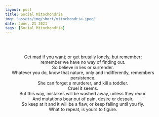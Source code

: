 ```yaml
---
layout: post
title: Social Mitochondria
img: "assets/img/short/mitochondria.jpeg"
date: June, 21 2021
tags: [Social Mitochondria]
---
```

  
<br><br>
<div align="center">

Get mad if you want; or get brutally lonely, but remember; <br>
remember we have no way of finding out. <br>
So believe in lies or surrender. <br>
Whatever you do, know that nature, only and indifferently, remembers persistence. <br>
She can forget a murderer, and kill a toddler. <br>
Cruel it seems. <br>
But this way, mistakes will be washed away, unless they recur. <br>
And mutations bear out of pain, desire or despair. <br>
So keep at it and it will be a flaw, or keep falling until you fly. <br>
What to repeat, is yours to figure.
<br>




</div>
<br><br>
<br><br>
<br><br>
<br><br>
<br><br>
<br><br>
